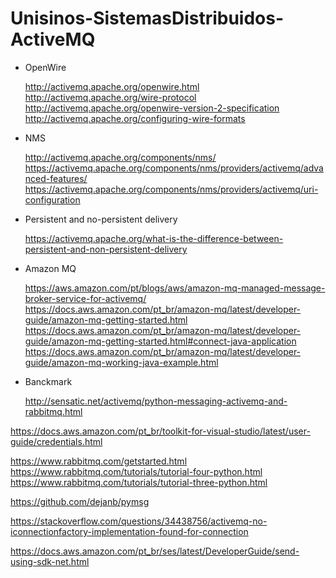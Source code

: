 # Unisinos-SistemasDistribuidos-ActiveMQ

- OpenWire

    http://activemq.apache.org/openwire.html
    http://activemq.apache.org/wire-protocol
    http://activemq.apache.org/openwire-version-2-specification
    http://activemq.apache.org/configuring-wire-formats

- NMS

    http://activemq.apache.org/components/nms/
    https://activemq.apache.org/components/nms/providers/activemq/advanced-features/
    https://activemq.apache.org/components/nms/providers/activemq/uri-configuration

- Persistent and no-persistent delivery

    https://activemq.apache.org/what-is-the-difference-between-persistent-and-non-persistent-delivery

- Amazon MQ

    https://aws.amazon.com/pt/blogs/aws/amazon-mq-managed-message-broker-service-for-activemq/
    https://docs.aws.amazon.com/pt_br/amazon-mq/latest/developer-guide/amazon-mq-getting-started.html
    https://docs.aws.amazon.com/pt_br/amazon-mq/latest/developer-guide/amazon-mq-getting-started.html#connect-java-application
    https://docs.aws.amazon.com/pt_br/amazon-mq/latest/developer-guide/amazon-mq-working-java-example.html

- Banckmark

    http://sensatic.net/activemq/python-messaging-activemq-and-rabbitmq.html



https://docs.aws.amazon.com/pt_br/toolkit-for-visual-studio/latest/user-guide/credentials.html


https://www.rabbitmq.com/getstarted.html
https://www.rabbitmq.com/tutorials/tutorial-four-python.html
https://www.rabbitmq.com/tutorials/tutorial-three-python.html


https://github.com/dejanb/pymsg


https://stackoverflow.com/questions/34438756/activemq-no-iconnectionfactory-implementation-found-for-connection

https://docs.aws.amazon.com/pt_br/ses/latest/DeveloperGuide/send-using-sdk-net.html